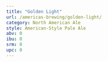 ```yaml
---
title: "Golden Light"
url: /americas-brewing/golden-light/
category: North American Ale
style: American-Style Pale Ale
abv: 0
ibu: 0
srm: 0
upc: 0
---
```


